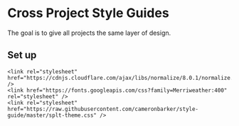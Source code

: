 # Cross Project Style Guides

The goal is to give all projects the same layer of design.


## Set up
```
<link rel="stylesheet" href="https://cdnjs.cloudflare.com/ajax/libs/normalize/8.0.1/normalize.min.css" />
<link href="https://fonts.googleapis.com/css?family=Merriweather:400" rel="stylesheet" />
<link rel="stylesheet" href="https://raw.githubusercontent.com/cameronbarker/style-guide/master/splt-theme.css" />
```
